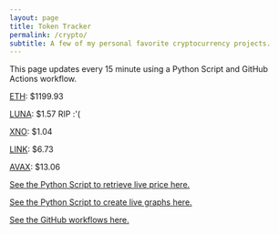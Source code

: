 ```yaml
---
layout: page
title: Token Tracker
permalink: /crypto/
subtitle: A few of my personal favorite cryptocurrency projects.
---
```


 This page updates every 15 minute using a Python Script and GitHub Actions workflow.


<!--BEGINCRYPTOINPUT-->
[ETH](https://smfxfc.github.io/crypto/eth.html): $1199.93

[LUNA](https://smfxfc.github.io/crypto/luna.html): $1.57 RIP :'(

[XNO](https://smfxfc.github.io/crypto/xno.html): $1.04

[LINK](https://smfxfc.github.io/crypto/link.html): $6.73

[AVAX](https://smfxfc.github.io/crypto/avax.html): $13.06

<!--ENDCRYPTOINPUT-->
 
 
[See the Python Script to retrieve live price here.](https://github.com/smfxfc/smfxfc.github.io/blob/master/src/get_cryptos.py)

[See the Python Script to create live graphs here.](https://github.com/smfxfc/smfxfc.github.io/blob/master/src/graph_crypto.py)

[See the GitHub workflows here.](https://github.com/smfxfc/smfxfc.github.io/blob/master/.github/workflows/)
